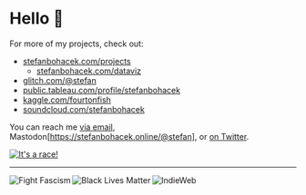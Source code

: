# Hello 👋

For more of my projects, check out:

- [stefanbohacek.com/projects](https://stefanbohacek.com/projects/)
  - [stefanbohacek.com/dataviz](https://stefanbohacek.com/dataviz/)
- [glitch.com/@stefan](https://glitch.com/@stefan)
- [public.tableau.com/profile/stefanbohacek](https://public.tableau.com/profile/stefanbohacek#!/)
- [kaggle.com/fourtonfish](https://www.kaggle.com/fourtonfish)
- [soundcloud.com/stefanbohacek](https://soundcloud.com/stefanbohacek)

You can reach me [via email](mailto:stefan@stefanbohacek.com), Mastodon[https://stefanbohacek.online/@stefan], or [on Twitter](https://twitter.com/stefanbohacek).

[![It's a race!](https://stefanbohacek.com/wp-content/uploads/2019/11/curl-race.gif)](https://stefanbohacek.com/project/node-web-console/)
<hr/>
<a href="https://fightfascism.glitch.me/">
  <img align="left" alt="Fight Fascism" title="Fight fascism! Design by Angus Johnston" src="https://stefanbohacek.com/wp-content/uploads/2020/09/fight-fascism-140px.png">
</a>
<a href="https://blacklivesmatter.com/">
  <img align="left" alt="Black Lives Matter" title="Black Lives Matter logo" src="https://stefanbohacek.com/wp-content/uploads/2020/09/black-lives-matter-140px.png">
</a>
<a href="https://indieweb.org/">
  <img align="left" alt="IndieWeb" title="Support #indieweb!" src="https://stefanbohacek.com/wp-content/themes/fourtonfish/images/other/indiewebcamp-black.png">
</a>
